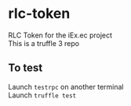 # rlc-token
RLC Token for the iEx.ec project    
This is a truffle 3 repo

## To test  
Launch `testrpc` on another terminal    
Launch `truffle test`
